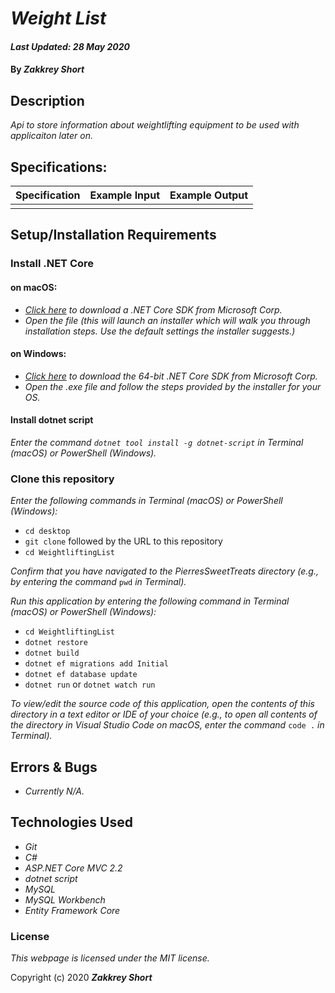 # _Weight List_

#### _Last Updated: 28 May 2020_

#### By _**Zakkrey Short**_

## Description

_Api to store information about weightlifting equipment to be used with applicaiton later on._

## Specifications: 

| Specification | Example Input | Example Output |
| ------------- |:-------------:| -------------------:|
|  | | |
## Setup/Installation Requirements

### Install .NET Core

#### on macOS:
* _[Click here](https://dotnet.microsoft.com/download/thank-you/dotnet-sdk-2.2.106-macos-x64-installer) to download a .NET Core SDK from Microsoft Corp._
* _Open the file (this will launch an installer which will walk you through installation steps. Use the default settings the installer suggests.)_

#### on Windows:
* _[Click here](https://dotnet.microsoft.com/download/thank-you/dotnet-sdk-2.2.203-windows-x64-installer) to download the 64-bit .NET Core SDK from Microsoft Corp._
* _Open the .exe file and follow the steps provided by the installer for your OS._

#### Install dotnet script
_Enter the command ``dotnet tool install -g dotnet-script`` in Terminal (macOS) or PowerShell (Windows)._

### Clone this repository

_Enter the following commands in Terminal (macOS) or PowerShell (Windows):_
* ``cd desktop``
* ``git clone`` followed by the URL to this repository
* ``cd WeightliftingList``

_Confirm that you have navigated to the PierresSweetTreats directory (e.g., by entering the command_ ``pwd`` _in Terminal)._

_Run this application by entering the following command in Terminal (macOS) or PowerShell (Windows):_
* ``cd WeightliftingList``
* ``dotnet restore``
* ``dotnet build``
* ``dotnet ef migrations add Initial``
* ``dotnet ef database update``
* ``dotnet run`` or ``dotnet watch run``

_To view/edit the source code of this application, open the contents of this directory in a text editor or IDE of your choice (e.g., to open all contents of the directory in Visual Studio Code on macOS, enter the command_ ``code .`` _in Terminal)._

## Errors & Bugs
* _Currently N/A._

## Technologies Used
* _Git_
* _C#_
* _ASP.NET Core MVC 2.2_
* _dotnet script_
* _MySQL_
* _MySQL Workbench_
* _Entity Framework Core_

### License

*This webpage is licensed under the MIT license.*

Copyright (c) 2020 **_Zakkrey Short_**